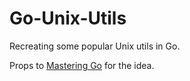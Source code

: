 # Go-Unix-Utils

Recreating some popular Unix utils in Go.

Props to [Mastering Go](https://www.oreilly.com/library/view/mastering-go/9781805127147/) for the idea.